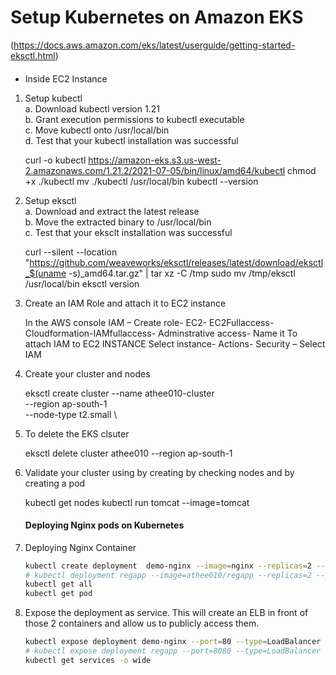 # Setup Kubernetes on Amazon EKS

(https://docs.aws.amazon.com/eks/latest/userguide/getting-started-eksctl.html)   

####  
  - Inside EC2 Instance 
  
1. Setup kubectl   
   a. Download kubectl version 1.21  
   b. Grant execution permissions to kubectl executable   
   c. Move kubectl onto /usr/local/bin   
   d. Test that your kubectl installation was successful    


   curl -o kubectl https://amazon-eks.s3.us-west-2.amazonaws.com/1.21.2/2021-07-05/bin/linux/amd64/kubectl
   chmod +x ./kubectl
   mv ./kubectl /usr/local/bin 
   kubectl --version
   
2. Setup eksctl   
   a. Download and extract the latest release   
   b. Move the extracted binary to /usr/local/bin   
   c. Test that your eksclt installation was successful   

   
   curl --silent --location "https://github.com/weaveworks/eksctl/releases/latest/download/eksctl_$(uname -s)_amd64.tar.gz" | tar xz -C /tmp
   sudo mv /tmp/eksctl /usr/local/bin
   eksctl version
     
3. Create an IAM Role and attach it to EC2 instance    
   
   In the AWS console
   IAM – Create role- EC2- EC2Fullaccess- Cloudformation-IAMfullaccess- Adminstrative access- Name it
   To attach IAM to EC2 INSTANCE 
   Select instance- Actions- Security – Select IAM

   
4. Create your cluster and nodes 
   
  
   eksctl create cluster --name athee010-cluster \
   --region ap-south-1 \
   --node-type t2.small \
   

5. To delete the EKS clsuter 
   
   eksctl delete cluster athee010 --region ap-south-1
   
   
6. Validate your cluster using by creating by checking nodes and by creating a pod 
   
   kubectl get nodes
   kubectl run tomcat --image=tomcat 
   
   
   #### Deploying Nginx pods on Kubernetes
1. Deploying Nginx Container
    ```sh
    kubectl create deployment  demo-nginx --image=nginx --replicas=2 --port=80
    # kubectl deployment regapp --image=athee010/regapp --replicas=2 --port=8080
    kubectl get all
    kubectl get pod
   ```

1. Expose the deployment as service. This will create an ELB in front of those 2 containers and allow us to publicly access them.
   ```sh
   kubectl expose deployment demo-nginx --port=80 --type=LoadBalancer
   # kubectl expose deployment regapp --port=8080 --type=LoadBalancer
   kubectl get services -o wide
   ```


